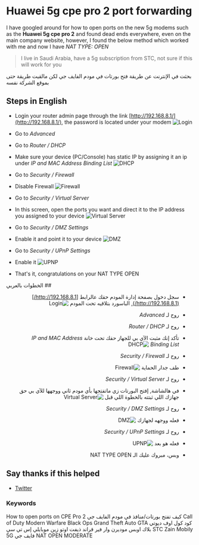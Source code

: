 # Huawei 5g cpe pro 2 port forwarding

I have googled around for how to open ports on the new 5g modems such as the **Huawei 5g cpe pro 2** and found dead ends everywhere, even on the main company website, however, I found the below method which worked with me and now I have _NAT TYPE: OPEN_

> I live in Saudi Arabia, have a 5g subscription from STC, not sure if this will work for you

بحثت في الإنترنت عن طريقة فتح بورتات في مودم الفايف جي لكن مالقيت طريقة حتى بموقع الشركة نفسه

## Steps in English

- Login your router admin page through the link [http://192.168.8.1/](http://192.168.8.1/), the password is located under your modem
  ![Login](https://raw.githubusercontent.com/Mo9a7i/huawei-5g-cpe-pro-2-port-forwarding/main/assets/images/login.png)

- Go to *Advanced*
- Go to *Router / DHCP*
- Make sure your device (PC/Console) has static IP by assigning it an ip under *IP and MAC Address Binding List*
  ![DHCP](https://raw.githubusercontent.com/Mo9a7i/huawei-5g-cpe-pro-2-port-forwarding/main/assets/images/dhcp.png)

- Go to *Security / Firewall*
- Disable Firewall
  ![Firewall](https://raw.githubusercontent.com/Mo9a7i/huawei-5g-cpe-pro-2-port-forwarding/main/assets/images/firewall.png)

- Go to *Security / Virtual Server*
- In this screen, open the ports you want and direct it to the IP address you assigned to your device
  ![Virtual Server](https://raw.githubusercontent.com/Mo9a7i/huawei-5g-cpe-pro-2-port-forwarding/main/assets/images/virtual.png)

- Go to *Security / DMZ Settings*
- Enable it and point it to your device
  ![DMZ](https://raw.githubusercontent.com/Mo9a7i/huawei-5g-cpe-pro-2-port-forwarding/main/assets/images/dmz.png)

- Go to *Security / UPnP Settings*
- Enable it
  ![UPNP](https://raw.githubusercontent.com/Mo9a7i/huawei-5g-cpe-pro-2-port-forwarding/main/assets/images/upnp.png)
- That's it, congratulations on your NAT TYPE OPEN

<span dir="rtl" align="right">
## الخطوات بالعربي

- سجل دخول بصفحة إدارة المودم حقك عالرابط  [http://192.168.8.1/](http://192.168.8.1/), الباسورد بتلاقيه تحت المودم
  ![Login](https://raw.githubusercontent.com/Mo9a7i/huawei-5g-cpe-pro-2-port-forwarding/main/assets/images/login.png)

- روح لـ *Advanced*
- روح لـ *Router / DHCP*
- تأكد إنك مثبت الآي بي للجهاز حقك تحت خانة *IP and MAC Address Binding List*
  ![DHCP](https://raw.githubusercontent.com/Mo9a7i/huawei-5g-cpe-pro-2-port-forwarding/main/assets/images/dhcp.png)

- روح لـ *Security / Firewall*
- طف جدار الحماية
  ![Firewall](https://raw.githubusercontent.com/Mo9a7i/huawei-5g-cpe-pro-2-port-forwarding/main/assets/images/firewall.png)

- روح لـ *Security / Virtual Server*
- في هالشاشة, إفتح البورتات زي ماتفتحها بأي مودم ثاني ووجهها للآي بي حق جهازك اللي ثبتته بالخطوة اللي قبل
  ![Virtual Server](https://raw.githubusercontent.com/Mo9a7i/huawei-5g-cpe-pro-2-port-forwarding/main/assets/images/virtual.png)

- روح لـ *Security / DMZ Settings*
- فعله ووجهه لجهازك
  ![DMZ](https://raw.githubusercontent.com/Mo9a7i/huawei-5g-cpe-pro-2-port-forwarding/main/assets/images/dmz.png)

- روح لـ *Security / UPnP Settings*
- فعله هو بعد
  ![UPNP](https://raw.githubusercontent.com/Mo9a7i/huawei-5g-cpe-pro-2-port-forwarding/main/assets/images/upnp.png)
- وبس، مبروك عليك الـ NAT TYPE OPEN
</span>

## Say thanks if this helped

- [Twitter](https://www.twitter.com/BuFai7an)

### Keywords

How to open ports on CPE Pro 2 كيف تفتح بورتات/منافذ في مودم الفايف جي
Call of Duty Modern Warfare Black Ops Grand Theft Auto GTA كود كول اوف ديوتي بلاك اوبس موديرن وار فير قراند ذيفت اوتو زين موبايلي إس تي سي STC Zain Mobily 5G فايف جي NAT OPEN MODERATE
